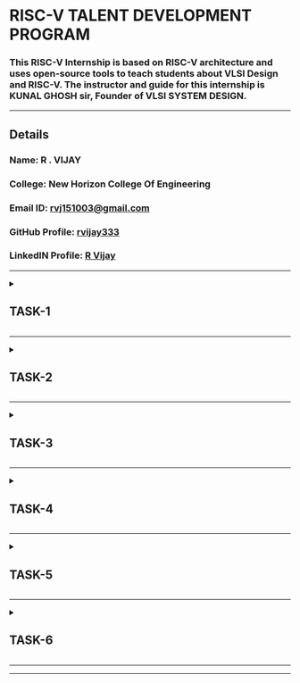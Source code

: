 # RISC-V TALENT DEVELOPMENT PROGRAM

### This RISC-V Internship is based on RISC-V architecture and uses open-source tools to teach students about VLSI Design and RISC-V. The instructor and guide for this internship is KUNAL GHOSH sir, Founder of VLSI SYSTEM DESIGN.

---

## Details

### Name: R . VIJAY
### College: New Horizon College Of Engineering
### Email ID: rvj151003@gmail.com
### GitHub Profile: [rvijay333](https://github.com/rvijay333)
### LinkedIN Profile: [R Vijay](https://www.linkedin.com/in/r-vijay-5085022a4)

---


<details>
<summary><h2><strong>TASK-1</strong></h2></summary>

## Description
This is the TASK 1.  
The code is first typed in the *leafpad editor*.  

The C code is run in the RISC-V compiler using the -O1 optimization flag. It is seen here that at the main block, the number of instruction sets is *15*.

Similarly, we run the C code in the RISC-V compiler using the -Ofast optimization flag. It can be seen that the number of instructions has reduced to *12 instruction sets*, which indicates that the processing speed increases.

### Example: 
- *Main ending address* = 101B0  
- *Main starting address* = 10184  
  Subtracting them:  
  101B0 - 10184 = 2C  
  2C ÷ 4 = 0B (11 instructions) using -Ofast.

Similarly, when we repeat the process using -Ofast, the instructions reduce, indicating a faster way.

---

## Screenshots Task 1
<details>
  <br>
  
![ Screenshot 1](https://github.com/rvijay333/RISC-V-Talent-Development-Program/blob/main/VirtualBox_vsdworkshop_code_sumoneton.png)
  
![ Screenshot 2](https://github.com/rvijay333/RISC-V-Talent-Development-Program/blob/main/VirtualBox_vsdworkshop_codeofast.png)

![ Screenshot 3](https://github.com/rvijay333/RISC-V-Talent-Development-Program/blob/main/VirtualBox_vsdworkshop_main_ofast.png)

![ Screenshot 4](https://github.com/rvijay333/RISC-V-Talent-Development-Program/blob/main/VirtualBox_vsdworkshop_main_sumoneton.png)

</details>

</details>


<hr>
<details>
  <summary><h2><strong>TASK-2</strong></h2></summary>

## Description
In this task we understand the way to debug the code.
we use specific commands to , check the values stored in our registers and pointers . This hepls us to manage and understand the functioning of the code .
we also compile and get the output of our code in risc_v compiler .

- *the initial stack pointer value is* = 3FFFFFFB50
- *the subtracted value is 16(decimal)*
- *the final value stored in stack pointer is* = 3FFFFFFB50-10(*hexa-decimal*)
- = 3FFFFFF40 *as shown below*

  
## Screenshots Task 2
<details>
  <br>
  
![ Screenshot 1](https://github.com/rvijay333/RISC-V-Talent-Development-Program/blob/main/VirtualBox_vsdworkshop_output_riscv_task2.png)

![ Screenshot 1](https://github.com/rvijay333/RISC-V-Talent-Development-Program/blob/main/task2_riscv_11_01_24.png)

</details>
---

<h2>Write a simple c program :</h2>
<h3>C program to calculate area of a circle</h3>

<details>
  <br>

![C_program](https://github.com/user-attachments/assets/0eab6427-aa44-4487-9d2d-4c11e178ad2e)

</details>

<h2>Compilation using Spike :</h2>
<h3>O1-</h3>

<details>
  <br>

![Screenshot from 2025-01-13 22-28-19](https://github.com/user-attachments/assets/bc0543d2-31ba-4945-a2de-293e1026e0e8)
</details>
 


<h3>object dump for O1 -</h3>

<details>
  <br>

![o1objdump](https://github.com/user-attachments/assets/27b338d4-a331-439f-a3ec-8ca6b8a2f123)
</details>
 

<h3>Ofast -</h3>
<details>
  <br>

![Screenshot from 2025-01-13 22-23-00](https://github.com/user-attachments/assets/a7b45986-028d-4570-aaa0-ac8397133fc3)
</details>



<h3>Object dump for Ofast -</h3>
<details>
  <br>

![ofastobjdump](https://github.com/user-attachments/assets/e145d3c3-599f-49b0-aafb-b3d46b0b62b1)
</details>
</details>
<hr>

<details>
  <summary><h2><strong>TASK-3</strong></h2></summary>

<h2>RISC-V Instructions</h2>

<h2>RISC-V uses six basic instruction formats:</h2></p>
<p><h3><u>1. <ins>R-Type:</ins></u></h3> For register-register operations (e.g., add, sub).</p>
<p><h3><u>2. <ins>I-Type:</ins></u></h3> For immediate operations and loads (e.g., addi, ld).</p>
<p><h3><u>3. <ins>S-Type:</ins></u></h3> For store instructions (e.g., sd).</p>
<p><h3><u>4. <ins>B-Type:</ins></u></h3> For branch instructions (e.g., beq, bne).</p>
<p><h3><u>5. <ins>U-Type:</ins></u></h3> For instructions like lui and auipc.</p>
<p><h3><u>6. <ins>J-Type:</ins></u></h3> For jump instructions (e.g., jal).</p>

<h2>Each format has fixed fields:</h2>

<p><h3>1. <ins>opcode:</ins></h3> Identifies the instruction type.</p>
<p><h3>2. <ins>funct3 and funct7</ins>:</h3> Further specify the instruction.</p>
<p><h3>3. <ins>rd, rs1, rs2</ins>:</h3> Register destinations and sources.</p>
<p><h3>4. <ins>imm:</ins>/h3> Immediate values (encoded differently depending on the format).</p>

<h2>Each instruction's binary code is derived by filling in the fields based on the instruction's format. For example:</h2>

ld a2, 1800(gp):
        Type: I-Type
        Fields:
            opcode[6:0]: 0000011 (Load instruction).
            rd[11:7]: 01010 (a2).
            funct3[14:12]: 011 (Load double-word).
            rs1[19:15]: 00100 (gp).
            imm[31:20]: 011100000000 (1800 in decimal).
        Final binary: 01110000000000100011010110000011
        Hexadecimal: 0x7081b603
'''
<p>Then we need to identify the opcode, funct3, and funct7 values for each instruction.</p>
<p>Decode the immediate value formats for I-Type, S-Type, and J-Type instructions.</p>

<h2>RISC-V uses register aliases (x0 to x31), but their corresponding numbers are encoded in the instruction:</h2>

       x10 is a0 (binary: 01010).
       x11 is a1 (binary: 01011).
       x2 is sp (binary: 00010), and so on.
<h2>The objdump file : </h2>
<details>
  <br>

![ofastobjdump](https://github.com/user-attachments/assets/679d6c42-d7d2-4d02-924c-4e30c569544d)
</details>


<h2> This has the following RISC-V instructions - </h2>
<p>1. ld</p>
<p>2. lui</p>
<p>3. addi</p>
<p>4. sd</p>
<p>5. jal</p>
<p>6. ret (pseudo-instruction for jalr x0, ra, 0)</p>
<p>7. auipc</p>
<p>8. beqz (pseudo-instruction for beq)</p>
<p>9. j (jump instruction)</p>
<p>10. sub</p>
<p>11. li (pseudo-instruction for addi x, x0, imm)</p>
<p>12. lw</p>
<p>13. jalr</p>
<p>14. bne</p>
<p>15. call (pseudo-instruction for jal)</p>

<h2> The 32-bit pattern for the above instructions are :</h2>

| #  | Instruction   |         32-bit pattern           | Opcode   | Funct3  | Funct7   | Imm/Offset           |
|----| ------------- | -------------------------------- | -------- | ------- | -------- | -------------------- |
| 1  | ld            | 01110000000000100011010110000011 | 0000011  | 011     | -        | 1800                 |
| 2  | lui           | 00000000001000010100110101101111 | 0110111  | -       | -        | 0x21000              |
| 3  | addi          | 11111111111100010000100100010011 | 0010011  | 000     | -        | -1 (Immediate)       |
| 4  | sd            | 00000000000101000011010010010011 | 0100011  | 011     | -        | Offset from rs1      |
| 5  | jal           | 00110100000000000000000011101111 | 1101111  | -       | -        | Offset to label      |
| 6  | ret           | 00000000000000000000000001100111 | 1100111  | 000     | -        | (Uses ra)            |
| 7  | auipc         | 11111111111100000110101000101111 | 0010111  | -       | -        | Upper Immediate      |
| 8  | beqz          | 00000000110100000110010011100011 | 1100011  | 000     | -        | Relative Offset      |
| 9  | j             | 00001100000000000000000011001111 | 1101111  | -       | -        | Offset to jump       |
| 10 | sub           | 01000000101001010000010110110011 | 0110011  | 000     | 0100000  | (From rs1 and rs2)   |
| 11 | li            | 11111111111100000000100010010011 | 0010011  | 000     | -        | -1 (Immediate)       |
| 12 | lw            | 00000000000101001000010010000011 | 0000011  | 010     | -        | Load address offset  |
| 13 | jalr          | 00000000000001000000000011100111 | 1100111  | 000     | -        | Indirect jump offset |
| 14 | bne           | 00000000000100000001010011100011 | 1100011  | 001     | -        | Relative Offset      |
| 15 | call          | 00000000000000000000000011101111 | 1101111  | -       | -        | Offset to function   |

----
</details>
</details>
<hr>

<details>
  <summary><h2><strong>TASK-4</strong></h2></summary>

#### Following are the differences between standard RISCV ISA and the Instruction Set given in the reference repository:  
  
|  **Operation**  |  **Standard RISCV ISA**  |  **Hardcoded ISA**  |  
|  :----:  |  :----:  |  :----:  |  
|  ADD R6, R2, R1  |  32'h00110333  |  32'h02208300  |  
|  SUB R7, R1, R2  |  32'h402083b3  |  32'h02209380  |  
|  AND R8, R1, R3  |  32'h0030f433  |  32'h0230a400  |  
|  OR R9, R2, R5  |  32'h005164b3  |  32'h02513480  |  
|  XOR R10, R1, R4  |  32'h0040c533  |  32'h0240c500  |  
|  SLT R1, R2, R4  |  32'h0045a0b3  |  32'h02415580  |  
|  ADDI R12, R4, 5  |  32'h004120b3  |  32'h00520600  |  
|  BEQ R0, R0, 15  |  32'h00000f63  |  32'h00f00002  |  
|  SW R3, R1, 2  |  32'h0030a123  |  32'h00209181  |  
|  LW R13, R1, 2  |  32'h0020a683  |  32'h00208681  |  
|  SRL R16, R14, R2  |  32'h0030a123  |  32'h00271803  |
|  SLL R15, R1, R2  |  32'h002097b3  |  32'h00208783  |   
  

#### * Output Waveform of various instructions * 
<details>
  <br>



![OUTPUT WAVEFORMS](https://github.com/rvijay333/RISC-V-Talent-Development-Program/blob/main/task4.png)
</details>

#### * Output Waveform interpretation * 
<details>
  <br>



![OUTPUT WAVEFORM INTERPRETATION](https://github.com/rvijay333/RISC-V-Talent-Development-Program/blob/main/TASK_4_interpretation.png)
</details>
___
___
</details>


<hr>


<details>
  <summary><h2><strong>TASK-5</strong></h2></summary>

# Flip-Flop Simulation with Selection Indicators on VSDSquadron Mini

## Overview
This project demonstrates how to simulate four types of flip‑flops (SR, JK, T, and D) on the VSDSquadron Mini board, which is based on the CH32V00x RISC-V microcontroller. The user can select which flip‑flop to operate by pressing one of four dedicated buttons. Two additional input buttons feed the flip‑flop’s binary inputs (S, R, J, K, T, or D), and the outputs **Q** and **~Q** are shown on two LEDs. Additionally, four extra indicator LEDs light up to show which flip‑flop is currently selected, and two more LEDs display which input buttons are pressed.

### Features
- **4 Flip‑Flop Modes**: SR, JK, T, D
- **Selection Indicators**: Each flip‑flop mode has a dedicated LED.
- **Input Indicators**: Two LEDs show which input buttons are currently pressed.
- **Output LEDs**: Always show **Q** and **¬Q** for every flip‑flop type.
- **GPIO-Based**: Entirely uses GPIO pins for inputs and outputs—no extra multiplexers needed.

### Components Required

| Component                   | Quantity | Purpose/Description                                |
|-----------------------------|----------|----------------------------------------------------|
| VSDSquadron Mini Board      | 1        | The RISC-V microcontroller development board.      |
| Push Buttons                | 6        | 4 for flip‑flop selection, 2 for input bits.         |
| LEDs                        | 8        | 2 for input indicators, 2 for outputs, 4 for flip‑flop selection. |
| Resistors (330 Ω)           | 8        | Current-limiting for each LED.                     |
| Breadboard                  | 1        | For prototyping and wiring.                        |
| Jumper Wires                | ~20      | For making connections.                            |
| USB-C Cable                 | 1        | To power and program the VSDSquadron Mini.         |

## Circuit Connections

### Power & Ground
- **VSDSquadron Mini 3.3 V** → Breadboard’s top (red) power rail.
- **VSDSquadron Mini GND** → Breadboard’s bottom (blue) ground rail.

### Flip‑Flop Selection Buttons (active low)
- **SR** → PD0  
- **JK** → PD1  
- **T** → PD2  
- **D** → PD3  
*Each button’s other terminal connects to ground.*

### Input Buttons (active low)
- **BTN_IN1** → PD4  
- **BTN_IN2** → PD5  
*Each button’s other terminal connects to ground.*

### Input Indicator LEDs (active high) on Port D
- **LED_IN1** anode → PD6 → (330 Ω resistor) → GND  
- **LED_IN2** anode → PD7 → (330 Ω resistor) → GND

### Output LEDs (active high) on Port C
- **LED_OUT1 (Q)** anode → PC0 → (330 Ω resistor) → GND  
- **LED_OUT2 (¬Q)** anode → PC1 → (330 Ω resistor) → GND

### Selection Indicator LEDs (active high) on Port C
- **LED_SEL_SR** anode → PC2 → (330 Ω resistor) → GND  
- **LED_SEL_JK** anode → PC3 → (330 Ω resistor) → GND  
- **LED_SEL_T** anode → PC4 → (330 Ω resistor) → GND  
- **LED_SEL_D** anode → PC5 → (330 Ω resistor) → GND

## Working Principle
1. **Selection**: Press one of the four flip‑flop selection buttons. The corresponding selection LED lights up.
2. **Input**: Provide binary inputs by pressing BTN_IN1 (in1) and BTN_IN2 (in2). The input indicator LEDs show which buttons are pressed.
3. **Processing**: The `ProcessFlipFlop` function applies the logic for SR, JK, T, or D flip‑flops to determine the new state **Q**.
4. **Outputs**: Two LEDs always display **Q** and **¬Q**, regardless of flip‑flop type.
5. **Visual Feedback**: After a short delay, the selection resets so the user can choose another flip‑flop type.

## Truth Tables (Summary)

### SR Flip‑Flop
| S | R | Action             | Q (New)     |
|---|---|--------------------|-------------|
| 0 | 0 | No change          | Q stays same|
| 0 | 1 | Reset Q to 0       | Q = 0       |
| 1 | 0 | Set Q to 1         | Q = 1       |
| 1 | 1 | Invalid (No change) | Q stays same|

### JK Flip‑Flop
| J | K | Action                | Q (New)     |
|---|---|-----------------------|-------------|
| 0 | 0 | No change             | Q stays same|
| 0 | 1 | Reset (Q = 0)         | Q = 0       |
| 1 | 0 | Set (Q = 1)           | Q = 1       |
| 1 | 1 | Toggle (Q = ~Q)       | Q toggles   |

### T Flip‑Flop
| T | Action       | Q (New)     |
|---|--------------|-------------|
| 0 | No change    | Q stays same|
| 1 | Toggle Q     | Q = ~Q      |

### D Flip‑Flop
| D | Action       | Q (New)     |
|---|--------------|-------------|
| 0 | Q = 0        | Q = 0       |
| 1 | Q = 1        | Q = 1       |

### CIRCUIT DIAGRAM 

<details>
  <br>

![CIRCUIT DIAGRAM](https://github.com/rvijay333/RISC-V-Talent-Development-Program/blob/main/flip_flops_using_vsd_squadron_mini.png)
</details>

</details>




<hr>

<details>
  <summary><h2><strong>TASK-6</strong></h2></summary>

  The program is : Implementation of flip flops (SR , JK , T and D ) using VSD Squadron mini .
  
  # Principle :
  The system uses a microcontroller to simulate basic flip‑flop circuits. It reads which flip‑flop mode to use (SR, JK, T, or D) through dedicated selection buttons and shows the selected mode using indicator LEDs. Two additional buttons provide binary input values. The microcontroller processes these inputs using the logic of the selected flip‑flop—setting, resetting, toggling, or directly assigning the output state (Q). The result is then shown on two output LEDs (one displaying Q and the other its inverse, ~Q), while extra LEDs indicate which input buttons are active. Essentially, the project combines user inputs and simple digital logic to mimic the behavior of flip‑flops, with visual feedback provided by LEDs.
  <hr>
   <h4>Program :</h4> 

  ```c //
#include <ch32v00x.h>
#include <debug.h>

// -------------------- Pin Definitions --------------------
// Flip-Flop Selection Buttons (active low)
#define BTN_SR   GPIO_Pin_0  // SR flip-flop select
#define BTN_JK   GPIO_Pin_1  // JK flip-flop select
#define BTN_T    GPIO_Pin_2  // T flip-flop select
#define BTN_D    GPIO_Pin_3  // D flip-flop select

// Input Buttons (active low)
#define BTN_IN1  GPIO_Pin_4  // Input for S/J/T/D
#define BTN_IN2  GPIO_Pin_5  // Input for R/K (used for SR/JK)

// Input Indicator LEDs on Port D (active high)
#define LED_IN1  GPIO_Pin_6  // Indicates BTN_IN1 pressed
#define LED_IN2  GPIO_Pin_7  // Indicates BTN_IN2 pressed

// Output LEDs on Port C (active high)
#define LED_OUT1 GPIO_Pin_0  // Displays Q
#define LED_OUT2 GPIO_Pin_1  // Displays ¬Q

// Selection Indicator LEDs on Port C (active high)
#define LED_SEL_SR GPIO_Pin_2  // Indicates SR flip-flop selected
#define LED_SEL_JK GPIO_Pin_3  // Indicates JK flip-flop selected
#define LED_SEL_T  GPIO_Pin_4  // Indicates T flip-flop selected
#define LED_SEL_D  GPIO_Pin_5  // Indicates D flip-flop selected

// Flip-Flop Type Enumeration
typedef enum {
    FF_NONE = 0,
    FF_SR,
    FF_JK,
    FF_T,
    FF_D
} FlipFlopType;

// Global Variables
volatile FlipFlopType selectedFF = FF_SR;  // Default flip-flop is SR
volatile uint8_t Q = 0;  // Holds the current flip-flop output

// -------------- Function Prototypes --------------
void GPIO_Config(void);
uint8_t ReadButton(GPIO_TypeDef* port, uint16_t pin);
void SetLED(GPIO_TypeDef* port, uint16_t pin, uint8_t state);
void ProcessFlipFlop(FlipFlopType ffType, uint8_t in1, uint8_t in2);
void UpdateOutputLEDs(uint8_t Q);
void ShowSelectedFF(FlipFlopType ffType);
void Delay_Ms(uint32_t ms);  // Using framework's delay function
void Delay_Init(void);       // Using framework's delay function

// ------------------- Exception Handlers -------------------
void NMI_Handler(void) __attribute__((interrupt("WCH-Interrupt-fast")));
void HardFault_Handler(void) __attribute__((interrupt("WCH-Interrupt-fast")));
void NMI_Handler(void) {}
void HardFault_Handler(void) { while(1); }

// ---------------- GPIO Configuration ---------------
void GPIO_Config(void)
{
    GPIO_InitTypeDef GPIO_InitStructure = {0};

    // Enable clocks for Port D and Port C
    RCC_APB2PeriphClockCmd(RCC_APB2Periph_GPIOD, ENABLE);
    RCC_APB2PeriphClockCmd(RCC_APB2Periph_GPIOC, ENABLE);

    // Configure selection and input buttons (Port D) as input with pull-up
    GPIO_InitStructure.GPIO_Pin = BTN_SR | BTN_JK | BTN_T | BTN_D | BTN_IN1 | BTN_IN2;
    GPIO_InitStructure.GPIO_Mode = GPIO_Mode_IPU;
    GPIO_Init(GPIOD, &GPIO_InitStructure);

    // Configure input indicator LEDs (Port D) as output push-pull
    GPIO_InitStructure.GPIO_Pin = LED_IN1 | LED_IN2;
    GPIO_InitStructure.GPIO_Mode = GPIO_Mode_Out_PP;
    GPIO_InitStructure.GPIO_Speed = GPIO_Speed_50MHz;
    GPIO_Init(GPIOD, &GPIO_InitStructure);

    // Configure output LEDs (Port C) as output push-pull
    GPIO_InitStructure.GPIO_Pin = LED_OUT1 | LED_OUT2;
    GPIO_Init(GPIOC, &GPIO_InitStructure);

    // Configure selection indicator LEDs (Port C) as output push-pull
    GPIO_InitStructure.GPIO_Pin = LED_SEL_SR | LED_SEL_JK | LED_SEL_T | LED_SEL_D;
    GPIO_Init(GPIOC, &GPIO_InitStructure);
}

// ----------- Read Button State (Active Low) -----------
uint8_t ReadButton(GPIO_TypeDef* port, uint16_t pin)
{
    return (GPIO_ReadInputDataBit(port, pin) == Bit_RESET) ? 1 : 0;
}

// ----------------- LED Control -----------------
void SetLED(GPIO_TypeDef* port, uint16_t pin, uint8_t state)
{
    if(state)
        GPIO_WriteBit(port, pin, Bit_SET);
    else
        GPIO_WriteBit(port, pin, Bit_RESET);
}

// ---------------- Flip-Flop Logic --------------
void ProcessFlipFlop(FlipFlopType ffType, uint8_t in1, uint8_t in2)
{
    switch(ffType)
    {
        case FF_SR:
            if(in1 && !in2)
                Q = 1;
            else if(!in1 && in2)
                Q = 0;
			else if(in1 && in2)
			    Q=!Q;	
            break;
        case FF_JK:
            if(in1 == 0 && in2 == 0) { }
            else if(in1 && !in2) { Q = 1; }
            else if(!in1 && in2) { Q = 0; }
            else if(in1 && in2) { Q = !Q; }
            break;
        case FF_T:
            if(in1)
                Q = !Q;
            break;
        case FF_D:
            Q = in1;
            break;
        default:
            break;
    }
}

// ------------- Update Output LEDs --------------
void UpdateOutputLEDs(uint8_t Q)
{
    SetLED(GPIOC, LED_OUT1, Q);
    SetLED(GPIOC, LED_OUT2, !Q);
}

// --- Show Selected Flip-Flop Indicator LED ---
void ShowSelectedFF(FlipFlopType ffType)
{
    SetLED(GPIOC, LED_SEL_SR, 0);
    SetLED(GPIOC, LED_SEL_JK, 0);
    SetLED(GPIOC, LED_SEL_T, 0);
    SetLED(GPIOC, LED_SEL_D, 0);

    switch(ffType)
    {
        case FF_SR: SetLED(GPIOC, LED_SEL_SR, 1); break;
        case FF_JK: SetLED(GPIOC, LED_SEL_JK, 1); break;
        case FF_T:  SetLED(GPIOC, LED_SEL_T, 1); break;
        case FF_D:  SetLED(GPIOC, LED_SEL_D, 1); break;
        default: break;
    }
}

// ------------------- Main ----------------------
int main(void)
{
    NVIC_PriorityGroupConfig(NVIC_PriorityGroup_1);
    SystemCoreClockUpdate();
    Delay_Init();  // Use framework's delay initialization
    GPIO_Config();

    // Set default state and selection
    selectedFF = FF_SR;
    Q = 0;
    SetLED(GPIOD, LED_IN1 | LED_IN2, 0);
    SetLED(GPIOC, LED_OUT1 | LED_OUT2 | LED_SEL_SR | LED_SEL_JK | LED_SEL_T | LED_SEL_D, 0);
    ShowSelectedFF(selectedFF);

    while(1)
    {
        if(ReadButton(GPIOD, BTN_SR)) { selectedFF = FF_SR; }
        else if(ReadButton(GPIOD, BTN_JK)) { selectedFF = FF_JK; }
        else if(ReadButton(GPIOD, BTN_T)) { selectedFF = FF_T; }
        else if(ReadButton(GPIOD, BTN_D)) { selectedFF = FF_D; }
        
        ShowSelectedFF(selectedFF);

        uint8_t in1 = ReadButton(GPIOD, BTN_IN1);
        uint8_t in2 = (selectedFF == FF_SR || selectedFF == FF_JK) ? ReadButton(GPIOD, BTN_IN2) : 0;
        SetLED(GPIOD, LED_IN1, in1);
        SetLED(GPIOD, LED_IN2, in2);

        ProcessFlipFlop(selectedFF, in1, in2);
        UpdateOutputLEDs(Q);

        Delay_Ms(100);
    }
}

 ```



#### * CIRCUIT CONNECTIONS * 
<details>
  <br>



![CIRCUIT CONNECTIONS](https://github.com/rvijay333/RISC-V-Talent-Development-Program/blob/main/flip_flops_using_vsd_squadron_mini.png)
</details>

#### * IMAGE 1 * 
<details>
  <br>



![IMAGE 1](https://github.com/rvijay333/RISC-V-Talent-Development-Program/blob/main/TASK6_1.jpeg)
</details>

#### * IMAGE 2 * 
<details>
  <br>



![IMAGE 2](https://github.com/rvijay333/RISC-V-Talent-Development-Program/blob/main/TASK6_2.jpeg)
</details>

#### * IMAGE 3 * 
<details>
  <br>



![IMAGE 3](https://github.com/rvijay333/RISC-V-Talent-Development-Program/blob/main/TASK6_3.jpeg)
</details>


[VIDEO LINK](https://drive.google.com/file/d/1s8N6XZwIr4PlNXRCMQaYny9uJnWqKaPh/view?usp=sharing)
</details>
<hr>

_ _ _
